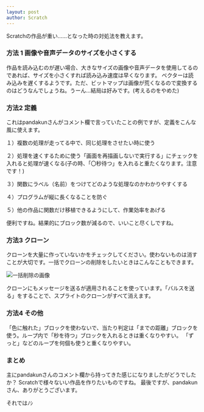 ```yaml
---
layout: post
author: Scratch
---
```

Scratchの作品が重い……となった時の対処法を教えます。 <!--more-->

### 方法 1 画像や音声データのサイズを小さくする

作品を読み込むのが遅い場合、大きなサイズの画像や音声データを使用してるのであれば、サイズを小さくすれば読み込み速度は早くなります。
ベクターは読み込みを遅くするようです。ただ、ビットマップは画像が荒くなるので変換するのはどうなんでしょうね。うーん…結局は好みです。(考えるのをやめた)

### 方法2 定義

これはpandakunさんがコメント欄で言っていたことの例ですが、定義をこんな風に使えます。

１）複数の処理が走ってる中で、同じ処理をさせたい時に使う

２）処理を速くするために使う「画面を再描画しないで実行する」にチェックを入れると処理が速くなる(子の時、「〇秒待つ」を入れると重たくなります。注意です！)

３）関数にラベル（名前）をつけてどのような処理なのかわかりやすくする

４）プログラムが縦に長くなることを防ぐ

５）他の作品に関数だけ移植できるようにして、作業効率をあげる

便利ですね。結果的にブロック数が減るので、いいこと尽くしですね。

### 方法3 クローン

クローンを大量に作っていないかをチェックしてください。使わないものは消すことが大切です。一括でクローンの削除をしたいときはこんなこともできます。

<img src="https://sirokurokumasan.github.io/assets/image/barusu!.png" title="一括削除の画像">

クローンにもメッセージを送るが適用されることを使っています。「バルスを送る」をすることで、スプライトのクローンがすべて消えます。

### 方法4 その他

「色に触れた」ブロックを使わないで、当たり判定は「までの距離」ブロックを使う。ループ内で「秒を待つ」ブロックを入れるときは重くなりやすい。
「ずっと」などのループを何個も使うと重くなりやすい。

### まとめ

主にpandakunさんのコメント欄から持ってきた感じになりましたがどうでしたか？
Scratchで様々ないい作品を作りたいものですね。
最後ですが、pandakunさん、ありがとうございます。

それではﾉｼ
